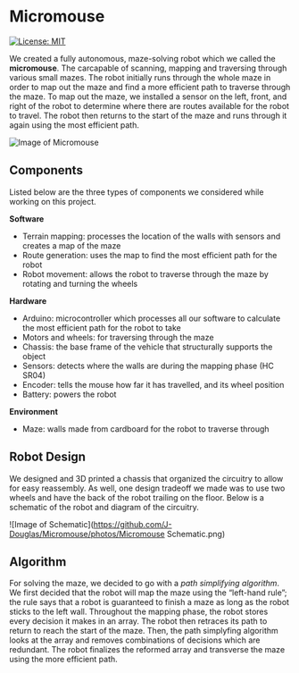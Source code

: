 # Micromouse
[![License: MIT](https://img.shields.io/badge/License-MIT-yellow.svg)](https://opensource.org/licenses/MIT)

We created a fully autonomous, maze-solving robot which we called the **micromouse**. The carcapable of scanning, mapping and traversing through various small mazes. The robot initially runs through the whole maze in order to map out the maze and find a more efficient path to traverse through the maze. To map out the maze, we installed a sensor on the left, front, and right of the robot to determine where there are routes available for the robot to travel. The robot then returns to the start of the maze and runs through it again using the most efficient path.

![Image of Micromouse](https://github.com/J-Douglas/Micromouse/photos/Micromouse.png)

## Components

Listed below are the three types of components we considered while working on this project.

**Software**

- Terrain mapping: processes the location of the walls with sensors and creates a map of the maze
- Route generation: uses the map to find the most efficient path for the robot 
- Robot movement: allows the robot to traverse through the maze by rotating and turning the wheels

**Hardware**

- Arduino: microcontroller which processes all our software to calculate the most efficient path for the robot to take
- Motors and wheels: for traversing through the maze
- Chassis: the base frame of the vehicle that structurally supports the object
- Sensors: detects where the walls are during the mapping phase (HC SR04)
- Encoder: tells the mouse how far it has travelled, and its wheel position
- Battery: powers the robot

**Environment**

- Maze: walls made from cardboard for the robot to traverse through

## Robot Design

We designed and 3D printed a chassis that organized the circuitry to allow for easy reassembly. As well, one design tradeoff we made was to use two wheels and have the back of the robot trailing on the floor. Below is a schematic of the robot and diagram of the circuitry. 

![Image of Schematic](https://github.com/J-Douglas/Micromouse/photos/Micromouse Schematic.png)

## Algorithm

For solving the maze, we decided to go with a *path simplifying algorithm*. We first decided that the robot will map the maze using the “left-hand rule”; the rule says that a robot is guaranteed to finish a maze as long as the robot sticks to the left wall. Throughout the mapping phase, the robot stores every decision it makes in an array. The robot then retraces its path to return to reach the start of the maze. Then, the path simplyfing algorithm looks at the array and removes combinations of decisions which are redundant. The robot finalizes the reformed array and transverse the maze using the more efficient path.
